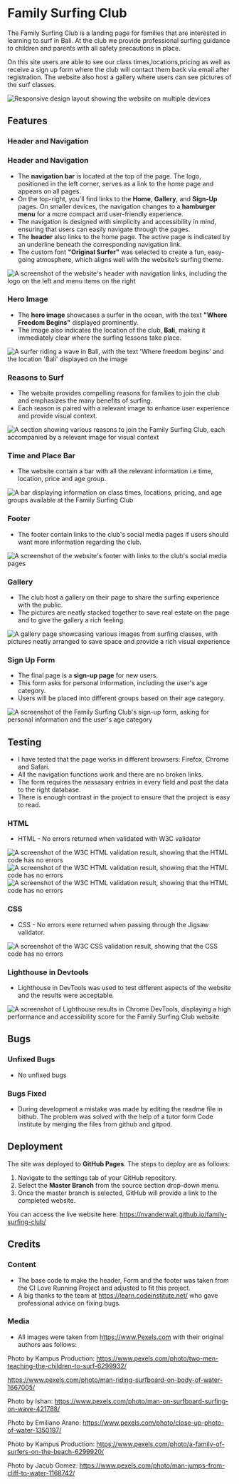 # Family Surfing Club

The Family Surfing Club is a landing page for families that are interested in learning to surf in Bali.
At the club we provide professional surfing guidance to children and parents with all safety precautions in place.

On this site users are able to see our class times,locations,pricing as well as receive a sign up form where the club will contact them back via email after registration. 
The website also host a gallery where users can see pictures of the surf classes.

<img src="assets/images/responsive_readme.png" alt="Responsive design layout showing the website on multiple devices">

## Features

### Header and Navigation

### Header and Navigation

- The **navigation bar** is located at the top of the page. The logo, positioned in the left corner, serves as a link to the home page and appears on all pages.
- On the top-right, you'll find links to the **Home**, **Gallery**, and **Sign-Up** pages. On smaller devices, the navigation changes to a **hamburger menu** for a more compact and user-friendly experience.
- The navigation is designed with simplicity and accessibility in mind, ensuring that users can easily navigate through the pages.
- The **header** also links to the home page. The active page is indicated by an underline beneath the corresponding navigation link.
- The custom font **"Original Surfer"** was selected to create a fun, easy-going atmosphere, which aligns well with the website’s surfing theme.

<img src="assets/images/Header_readme.png" alt="A screenshot of the website's header with navigation links, including the logo on the left and menu items on the right">

### Hero Image

- The **hero image** showcases a surfer in the ocean, with the text **"Where Freedom Begins"** displayed prominently.
- The image also indicates the location of the club, **Bali**, making it immediately clear where the surfing lessons take place.


<img src="assets/images/hero_readme.png" alt="A surfer riding a wave in Bali, with the text 'Where freedom begins' and the location 'Bali' displayed on the image">

### Reasons to Surf

- The website provides compelling reasons for families to join the club and emphasizes the many benefits of surfing.
- Each reason is paired with a relevant image to enhance user experience and provide visual context.

<img src="assets/images/reasons_readme.png" alt="A section showing various reasons to join the Family Surfing Club, each accompanied by a relevant image for visual context">

### Time and Place Bar

* The website contain a bar with all the relevant information i.e time, location, price and age group.

<img src="assets/images/class_times_readme.png" alt="A bar displaying information on class times, locations, pricing, and age groups available at the Family Surfing Club">

### Footer

* The footer contain links to the club's social media pages if users should want more information regarding the club.

<img src="assets/images/footer_readme.png" alt="A screenshot of the website's footer with links to the club's social media pages">

### Gallery

* The club host a gallery on their page to share the surfing experience with the public.
* The pictures are neatly stacked together to save real estate on the page and to give the gallery a rich feeling.
  
<img src="assets/images/Gallery_readme.png" alt="A gallery page showcasing various images from surfing classes, with pictures neatly arranged to save space and provide a rich visual experience">

### Sign Up Form

- The final page is a **sign-up page** for new users.
- This form asks for personal information, including the user's age category.
- Users will be placed into different groups based on their age category.

 <img src="assets/images/form_readme.png" alt="A screenshot of the Family Surfing Club's sign-up form, asking for personal information and the user's age category">

## Testing

* I have tested that the page works in different browsers: Firefox, Chrome and Safari.
* All the navigation functions work and there are no broken links.
* The form requires the nessasary entries in every field and post the data to the right database.
* There is enough contrast in the project to ensure that the project is easy to read.

### HTML
* HTML - No errors returned when validated with W3C validator

<img src="assets/images/index_valid.png" alt="A screenshot of the W3C HTML validation result, showing that the HTML code has no errors">
<img src="assets/images/gallery_valid.png" alt="A screenshot of the W3C HTML validation result, showing that the HTML code has no errors">
<img src="assets/images/signup_valid.png" alt="A screenshot of the W3C HTML validation result, showing that the HTML code has no errors">

### CSS
* CSS - No errors were returned when passing through the Jigsaw validator.

<img src="assets/images/w3s CSS.png" alt="A screenshot of the W3C CSS validation result, showing that the CSS code has no errors">

### Lighthouse in Devtools
* Lighthouse in DevTools was used to test different aspects of the website and the results were acceptable.

<img src="assets/images/Lighthouse.png" alt="A screenshot of Lighthouse results in Chrome DevTools, displaying a high performance and accessibility score for the Family Surfing Club website">

## Bugs

### Unfixed Bugs

* No unfixed bugs

### Bugs Fixed

* During development a mistake was made by editing the readme file in bithub. The problem was solved with the help of a tutor form Code Institute by merging the files from github and gitpod.

## Deployment

The site was deployed to **GitHub Pages**. The steps to deploy are as follows:

1. Navigate to the settings tab of your GitHub repository.
2. Select the **Master Branch** from the source section drop-down menu.
3. Once the master branch is selected, GitHub will provide a link to the completed website.

You can access the live website here: https://nvanderwalt.github.io/family-surfing-club/

## Credits

### Content

* The base code to make the header, Form and the footer was taken from the CI Love Running Project and adjusted to fit this project.
* A big thanks to the team at https://learn.codeinstitute.net/ who gave professional advice on fixing bugs.

### Media
* All images were taken from https://www.Pexels.com with their original authors aas follows:

Photo by Kampus Production: https://www.pexels.com/photo/two-men-teaching-the-children-to-surf-6299932/

https://www.pexels.com/photo/man-riding-surfboard-on-body-of-water-1667005/

Photo by Ishan: https://www.pexels.com/photo/man-on-surfboard-surfing-on-wave-421788/

Photo by Emiliano Arano: https://www.pexels.com/photo/close-up-photo-of-water-1350197/

Photo by Kampus Production: https://www.pexels.com/photo/a-family-of-surfers-on-the-beach-6299920/

Photo by Jacub Gomez: https://www.pexels.com/photo/man-jumps-from-cliff-to-water-1168742/

